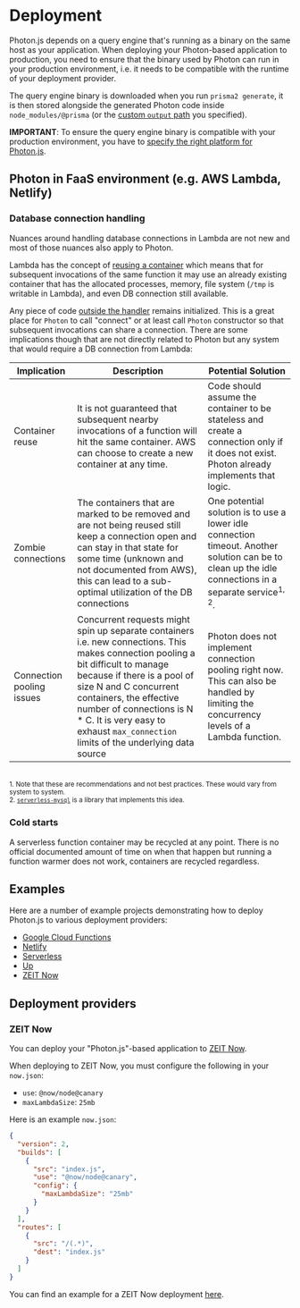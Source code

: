# Deployment

Photon.js depends on a query engine that's running as a binary on the same host as your application. When deploying your Photon-based application to production, you need to ensure that the binary used by Photon can run in your production environment, i.e. it needs to be compatible with the runtime of your deployment provider.

The query engine binary is downloaded when you run `prisma2 generate`, it is then stored alongside the generated Photon code inside `node_modules/@prisma` (or the [custom `output` path](./codegen-and-node-setup.md) you specified).

**IMPORTANT**: To ensure the query engine binary is compatible with your production environment, you have to [specify the right platform for Photon.js](../core/generators/photonjs.md#specifying-the-right-platform-for-photon-js).

## Photon in FaaS environment (e.g. AWS Lambda, Netlify)

### Database connection handling

Nuances around handling database connections in Lambda are not new and most of those nuances also apply to Photon.

Lambda has the concept of [reusing a container](https://aws.amazon.com/blogs/compute/container-reuse-in-lambda/) which means that for subsequent invocations of
the same function it may use an already existing container that has the allocated processes, memory, file system (`/tmp` is writable in Lambda), and even DB
connection still available.

Any piece of code [outside the handler](https://docs.aws.amazon.com/lambda/latest/dg/programming-model-v2.html) remains initialized. This is a great place for
`Photon` to call "connect" or at least call `Photon` constructor so that subsequent invocations can share a connection. There are some implications though that are not directly related to Photon but any system that would require a DB connection from Lambda:

| Implication               | Description                                                                                                                                                                                                                                                                                                                           | Potential Solution                                                                                                                                               |
| ------------------------- | ------------------------------------------------------------------------------------------------------------------------------------------------------------------------------------------------------------------------------------------------------------------------------------------------------------------------------------- | ---------------------------------------------------------------------------------------------------------------------------------------------------------------- |
| Container reuse           | It is not guaranteed that subsequent nearby invocations of a function will hit the same container. AWS can choose to create a new container at any time.                                                                                                                                                                              | Code should assume the container to be stateless and create a connection only if it does not exist. Photon already implements that logic.                        |
| Zombie connections        | The containers that are marked to be removed and are not being reused still keep a connection open and can stay in that state for some time (unknown and not documented from AWS), this can lead to a sub-optimal utilization of the DB connections                                                                                   | One potential solution is to use a lower idle connection timeout. Another solution can be to clean up the idle connections in a separate service<sup>1, 2</sup>. |
| Connection pooling issues | Concurrent requests might spin up separate containers i.e. new connections. This makes connection pooling a bit difficult to manage because if there is a pool of size N and C concurrent containers, the effective number of connections is N \* C. It is very easy to exhaust `max_connection` limits of the underlying data source | Photon does not implement connection pooling right now. This can also be handled by limiting the concurrency levels of a Lambda function.                        |

<br />
<sup>
1. Note that these are recommendations and not best practices. These would vary from system to system.
</sup>
<br />
<sup>
2. <a href="https://github.com/jeremydaly/serverless-mysql"><code>serverless-mysql</code></a> is a library that implements this idea.
</sup>

### Cold starts

A serverless function container may be recycled at any point. There is no official documented amount of time on when that happen but running a function warmer
does not work, containers are recycled regardless.

## Examples

Here are a number of example projects demonstrating how to deploy Photon.js to various deployment providers:

- [Google Cloud Functions](https://github.com/prisma/prisma-examples/tree/prisma2/deployment-platforms/google-cloud-functions)
- [Netlify](https://github.com/prisma/prisma-examples/tree/prisma2/deployment-platforms/netlify)
- [Serverless](https://github.com/prisma/prisma-examples/tree/prisma2/deployment-platforms/serverless)
- [Up](https://github.com/prisma/prisma-examples/tree/prisma2/deployment-platforms/up)
- [ZEIT Now](https://github.com/prisma/prisma-examples/tree/prisma2/deployment-platforms/zeit-now)

## Deployment providers

### ZEIT Now

You can deploy your "Photon.js"-based application to [ZEIT Now](https://zeit.co/now).

When deploying to ZEIT Now, you must configure the following in your `now.json`:

- `use`: `@now/node@canary`
- `maxLambdaSize`: `25mb`

Here is an example `now.json`:

```json
{
  "version": 2,
  "builds": [
    {
      "src": "index.js",
      "use": "@now/node@canary",
      "config": {
        "maxLambdaSize": "25mb"
      }
    }
  ],
  "routes": [
    {
      "src": "/(.*)",
      "dest": "index.js"
    }
  ]
}
```

You can find an example for a ZEIT Now deployment [here](https://github.com/prisma/photonjs/tree/master/examples/javascript/now).
